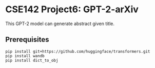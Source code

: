 # CSE142 Project6: GPT-2-arXiv

This GPT-2 model can generate abstract given title.

## Prerequisites

```
pip install git+https://github.com/huggingface/transformers.git
pip install wandb
pip install dict_to_obj
```